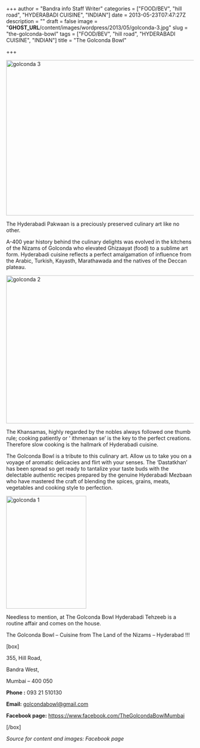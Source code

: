 +++
author = "Bandra info Staff Writer"
categories = ["FOOD/BEV", "hill road", "HYDERABADI CUISINE", "INDIAN"]
date = 2013-05-23T07:47:27Z
description = ""
draft = false
image = "__GHOST_URL__/content/images/wordpress/2013/05/golconda-3.jpg"
slug = "the-golconda-bowl"
tags = ["FOOD/BEV", "hill road", "HYDERABADI CUISINE", "INDIAN"]
title = "The Golconda Bowl"

+++


<p><a href="https://i2.wp.com/bandra.info/wp-content/uploads/2013/05/golconda-3.jpg?ssl=1"><img loading="lazy" class="size-full wp-image-2285 aligncenter" alt="golconda 3" src="https://i2.wp.com/bandra.info/wp-content/uploads/2013/05/golconda-3.jpg?resize=599%2C418&#038;ssl=1" width="599" height="418" srcset="https://i2.wp.com/bandra.info/wp-content/uploads/2013/05/golconda-3.jpg?w=599&amp;ssl=1 599w, https://i2.wp.com/bandra.info/wp-content/uploads/2013/05/golconda-3.jpg?resize=300%2C209&amp;ssl=1 300w" sizes="(max-width: 599px) 100vw, 599px" data-recalc-dims="1" /></a></p>
<p>The Hyderabadi Pakwaan is a preciously preserved culinary art like no other.</p>
<p>A-400 year history behind the culinary delights was evolved in the kitchens of the Nizams of Golconda who elevated Ghizaayat (food) to a sublime art form. Hyderabadi cuisine reflects a perfect amalgamation of influence from the Arabic, Turkish, Kayasth, Marathawada and the natives of the Deccan plateau.</p>
<p><a href="https://i1.wp.com/bandra.info/wp-content/uploads/2013/05/golconda-2.jpg?ssl=1"><img loading="lazy" class="size-full wp-image-2286 aligncenter" alt="golconda 2" src="https://i1.wp.com/bandra.info/wp-content/uploads/2013/05/golconda-2.jpg?resize=599%2C398&#038;ssl=1" width="599" height="398" srcset="https://i1.wp.com/bandra.info/wp-content/uploads/2013/05/golconda-2.jpg?w=599&amp;ssl=1 599w, https://i1.wp.com/bandra.info/wp-content/uploads/2013/05/golconda-2.jpg?resize=300%2C199&amp;ssl=1 300w" sizes="(max-width: 599px) 100vw, 599px" data-recalc-dims="1" /></a></p>
<p>The Khansamas, highly regarded by the nobles always followed one thumb rule; cooking patiently or ‘ ithmenaan se’ is the key to the perfect creations. Therefore slow cooking is the hallmark of Hyderabadi cuisine.</p>
<p>The Golconda Bowl is a tribute to this culinary art. Allow us to take you on a voyage of aromatic delicacies and flirt with your senses. The ‘Dastatkhan’ has been spread so get ready to tantalize your taste buds with the delectable authentic recipes prepared by the genuine Hyderabadi Mezbaan who have mastered the craft of blending the spices, grains, meats, vegetables and cooking style to perfection.</p>
<p><a href="https://i1.wp.com/bandra.info/wp-content/uploads/2013/05/golconda-1.jpg?ssl=1"><img loading="lazy" class=" wp-image-2287 alignright" alt="golconda 1" src="https://i1.wp.com/bandra.info/wp-content/uploads/2013/05/golconda-1.jpg?resize=215%2C303&#038;ssl=1" width="215" height="303" srcset="https://i1.wp.com/bandra.info/wp-content/uploads/2013/05/golconda-1.jpg?w=597&amp;ssl=1 597w, https://i1.wp.com/bandra.info/wp-content/uploads/2013/05/golconda-1.jpg?resize=212%2C300&amp;ssl=1 212w" sizes="(max-width: 215px) 100vw, 215px" data-recalc-dims="1" /></a></p>
<p>Needless to mention, at The Golconda Bowl Hyderabadi Tehzeeb is a routine affair and comes on the house.</p>
<p>The Golconda Bowl &#8211; Cuisine from The Land of the Nizams &#8211; Hyderabad !!!</p>
<p>[box]</p>
<p>355, Hill Road,</p>
<p>Bandra West,</p>
<p>Mumbai – 400 050</p>
<p><strong>Phone :</strong> 093 21 510130</p>
<p><strong>Email:</strong> <a href="mailto:golcondabowl@gmail.com">golcondabowl@gmail.com</a></p>
<p><strong>Facebook page:</strong> <a href="httpss://www.facebook.com/TheGolcondaBowlMumbai">httpss://www.facebook.com/TheGolcondaBowlMumbai</a></p>
<p>[/box]</p>
<p><em>Source for content and images: Facebook page</em></p>



